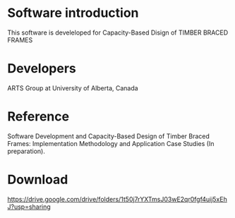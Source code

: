 # Software introduction

This software is develeloped for Capacity-Based Disign of TIMBER BRACED FRAMES

# Developers

ARTS Group at University of Alberta, Canada

# Reference

Software Development and Capacity-Based Design of Timber Braced Frames: Implementation Methodology and Application Case Studies (In preparation).

# Download

https://drive.google.com/drive/folders/1t50j7rYXTmsJ03wE2qr0fgf4uij5xEhJ?usp=sharing

